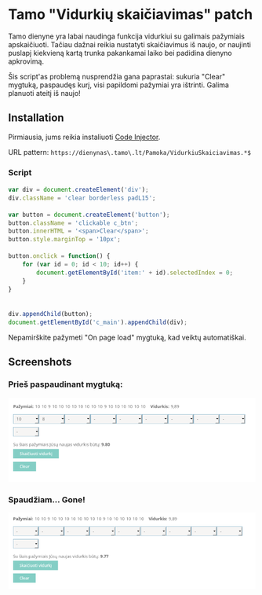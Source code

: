 # Tamo "Vidurkių skaičiavimas" patch 
Tamo dienyne yra labai naudinga funkcija vidurkiui su galimais pažymiais apskaičiuoti. Tačiau dažnai
reikia nustatyti skaičiavimus iš naujo, or naujinti puslapį kiekvieną kartą
trunka pakankamai laiko bei padidina dienyno apkrovimą.

Šis script'as problemą nusprendžia gana paprastai: sukuria "Clear" mygtuką,
paspaudęs kurį, visi papildomi pažymiai yra ištrinti. Galima planuoti ateitį iš naujo!


## Installation

Pirmiausia, jums reikia instaliuoti
[Code Injector](https://github.com/Lor-Saba/Code-Injector).

URL pattern: `https://dienynas\.tamo\.lt/Pamoka/VidurkiuSkaiciavimas.*$`

### Script

``` javascript
var div = document.createElement('div');
div.className = 'clear borderless padL15';

var button = document.createElement('button');
button.className = 'clickable c_btn';
button.innerHTML = '<span>Clear</span>';
button.style.marginTop = '10px';

button.onclick = function() {
    for (var id = 0; id < 10; id++) {
        document.getElementById('item:' + id).selectedIndex = 0;
    }
}


div.appendChild(button);
document.getElementById('c_main').appendChild(div);
```

Nepamirškite pažymeti "On page load" mygtuką, kad veiktų automatiškai.

## Screenshots
### Prieš paspaudinant mygtuką:
![screenshot before](screenshot_before.png)
### Spaudžiam... Gone!
![screenshot after](screenshot_after.png)
